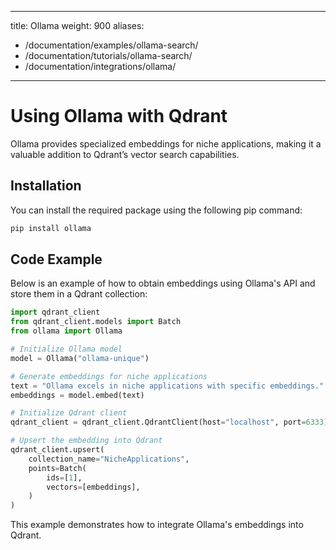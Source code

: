 
---
title: Ollama
weight: 900
aliases:
  - /documentation/examples/ollama-search/
  - /documentation/tutorials/ollama-search/
  - /documentation/integrations/ollama/ 
---

# Using Ollama with Qdrant 

Ollama provides specialized embeddings for niche applications, making it a valuable addition to Qdrant’s vector search capabilities.

## Installation

You can install the required package using the following pip command:

```bash
pip install ollama
```

## Code Example

Below is an example of how to obtain embeddings using Ollama's API and store them in a Qdrant collection:

```python
import qdrant_client
from qdrant_client.models import Batch
from ollama import Ollama

# Initialize Ollama model
model = Ollama("ollama-unique")

# Generate embeddings for niche applications
text = "Ollama excels in niche applications with specific embeddings."
embeddings = model.embed(text)

# Initialize Qdrant client
qdrant_client = qdrant_client.QdrantClient(host="localhost", port=6333)

# Upsert the embedding into Qdrant
qdrant_client.upsert(
    collection_name="NicheApplications",
    points=Batch(
        ids=[1],
        vectors=[embeddings],
    )
)

```

This example demonstrates how to integrate Ollama's embeddings into Qdrant.
